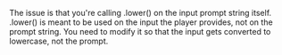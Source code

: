 The issue is that you're calling .lower() on the input prompt string itself. .lower() is meant to be used on the input the player provides, not on the prompt string. You need to modify it so that the input gets converted to lowercase, not the prompt.